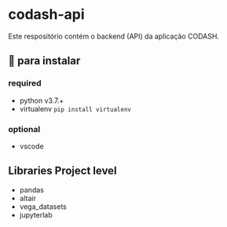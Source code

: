 # codash-api

Este respositório contém o backend (API) da aplicação CODASH.

## :blue_book: para instalar

### required
- python v3.7.+
- virtualenv `pip install virtualenv`

### optional
- vscode

## Libraries Project level

- pandas
- altair
- vega_datasets
- jupyterlab